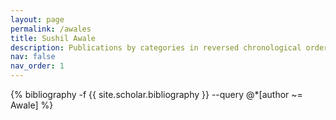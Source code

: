 ```yaml
---
layout: page
permalink: /awales
title: Sushil Awale
description: Publications by categories in reversed chronological order. Generated by jekyll-scholar.
nav: false
nav_order: 1
---
```


<!-- _pages/awales.md -->
<div class="publications">

{% bibliography -f {{ site.scholar.bibliography }} --query @*[author ~= Awale] %}

</div>

